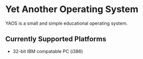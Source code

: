 Yet Another Operating System
============================
YAOS is a small and simple educational operating system.

Currently Supported Platforms
-----------------------------
* 32-bit IBM compatable PC (i386)


